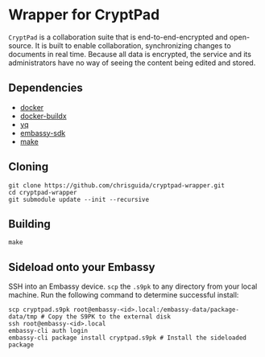 # Wrapper for CryptPad

`CryptPad` is a collaboration suite that is end-to-end-encrypted and open-source. It is built to enable collaboration, synchronizing changes to documents in real time. Because all data is encrypted, the service and its administrators have no way of seeing the content being edited and stored.

## Dependencies

- [docker](https://docs.docker.com/get-docker)
- [docker-buildx](https://docs.docker.com/buildx/working-with-buildx/)
- [yq](https://mikefarah.gitbook.io/yq)
- [embassy-sdk](https://github.com/Start9Labs/embassy-os/blob/master/backend/install-sdk.sh)
- [make](https://www.gnu.org/software/make/)

## Cloning

```
git clone https://github.com/chrisguida/cryptpad-wrapper.git
cd cryptpad-wrapper
git submodule update --init --recursive
```

## Building

```
make
```

## Sideload onto your Embassy

SSH into an Embassy device.
`scp` the `.s9pk` to any directory from your local machine.
Run the following command to determine successful install:

```
scp cryptpad.s9pk root@embassy-<id>.local:/embassy-data/package-data/tmp # Copy the S9PK to the external disk
ssh root@embassy-<id>.local
embassy-cli auth login
embassy-cli package install cryptpad.s9pk # Install the sideloaded package
```
